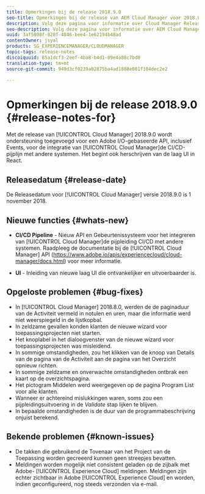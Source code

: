 ```yaml
---
title: Opmerkingen bij de release 2018.9.0
seo-title: Opmerkingen bij de release van AEM Cloud Manager voor 2018.8.0
description: Volg deze pagina voor informatie over Cloud Manager Release 2018.9.0.
seo-description: Volg deze pagina voor informatie over AEM Cloud Manager Release 2018.9.0.
uuid: 3af5808f-828f-4846-bee4-1e62194b48ad
contentOwner: jsyal
products: SG_EXPERIENCEMANAGER/CLOUDMANAGER
topic-tags: release-notes
discoiquuid: 85a1dcf3-2eef-4ba8-b4d1-09e4a88c7bd0
translation-type: tm+mt
source-git-commit: 949d3cf0239a02875ba4ad1888e081f104dec2e2

---
```



# Opmerkingen bij de release 2018.9.0 {#release-notes-for}

Met de release van [!UICONTROL Cloud Manager] 2018.9.0 wordt ondersteuning toegevoegd voor een Adobe I/O-gebaseerde API, inclusief Events, voor de integratie van [!UICONTROL Cloud Manager]de CI/CD-pijplijn met andere systemen. Het begint ook herschrijven van de laag UI in React.

## Releasedatum {#release-date}

De Releasedatum voor [!UICONTROL Cloud Manager] versie 2018.9.0 is 1 november 2018.

## Nieuwe functies {#whats-new}

* **CI/CD Pipeline** - Nieuw API en Gebeurtenissysteem voor het integreren van [!UICONTROL Cloud Manager]de pijpleiding CI/CD met andere systemen. Raadpleeg de documentatie bij de [!UICONTROL Cloud Manager] API (https://www.adobe.io/apis/experiencecloud/cloud-manager/docs.html) voor meer informatie.

* **UI** - Inleiding van nieuwe laag UI die ontvankelijker en uitvoerbaarder is.

## Opgeloste problemen {#bug-fixes}

* In [!UICONTROL Cloud Manager] 2018.8.0, werden de de paginaduur van de Activiteit vermeld in notulen en uren, maar die informatie werd niet weerspiegeld in de lijstkopbal.
* In zeldzame gevallen konden klanten de nieuwe wizard voor toepassingsprojecten niet starten.
* Het knoplabel in het dialoogvenster van de nieuwe wizard voor toepassingsprojecten was misleidend.
* In sommige omstandigheden, zou het klikken van de knoop van Details van de pagina van de Activiteit aan de pagina van het Overzicht opnieuw richten.
* In sommige zeldzame en onverwachte omstandigheden ontbrak een kaart op de overzichtspagina.
* Het pictogram Middelen werd weergegeven op de pagina Program List voor alle klanten.
* Wanneer er achtereind mislukkingen waren, soms zou een pijpleidingsuitvoering in de *Validate* stap lijken te blijven.
* In bepaalde omstandigheden is de duur van de programmabeschrijving onjuist berekend.

## Bekende problemen {#known-issues}

* De takken die gebruikend de Tovenaar van het Project van de Toepassing worden gecreeerd kunnen geen streepjes bevatten.
* Meldingen worden mogelijk niet consistent geladen op de zijbalk met Adobe- [!UICONTROL Experience Cloud] meldingen. Meldingen zijn echter zichtbaar in Adobe [!UICONTROL Experience Cloud] en worden, indien geconfigureerd, nog steeds verzonden via e-mail.

